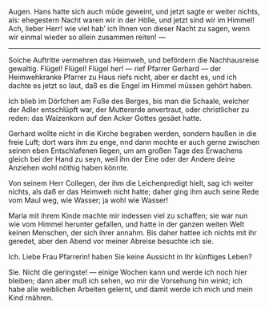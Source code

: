 <a name="118"></a>

Augen. Hans hatte sich auch müde geweint, und jetzt
sagte er weiter nichts, als: ehegestern Nacht waren wir in
der Hölle, und jetzt sind wir im Himmel! Ach, lieber Herr!
wie viel hab’ ich Ihnen von dieser Nacht zu sagen, wenn
wir einmal wieder so allein zusammen reiten! —

---

Solche Auftritte vermehren das Heimweh, und befördern
die Nachhausreise gewaltig. Flügel! Flügel! Flügel her! —
rief Pfarrer Gerhard — der Heimwehkranke Pfarrer zu
Haus riefs nicht, aber er dacht es, und ich dachte es jetzt
so laut, daß es die Engel im Himmel müssen gehört haben.

Ich blieb im Dörfchen am Fuße des Berges, bis man
die Schaale, welcher der Adler entschlüpft war, der Muttererde anvertraut, oder christlicher zu reden: das Waizenkorn 
auf den Acker Gottes gesäet hatte.

Gerhard wollte nicht in die Kirche begraben werden, sondern
haußen in die freie Luft; dort wars ihm zu enge, nnd dann
mochte er auch gerne zwischen seinen eben Entschlafenen liegen, 
um am großen Tage des Erwachens gleich bei der
Hand zu seyn, weil ihn der Eine oder der Andere deine
Anziehen wohl nöthig haben könnte.

Von seinem Herr Collegen, der ihm die Leichenpredigt
hielt, sag ich weiter nichts, als daß er das Heimweh nicht
hatte; daher ging ihm auch seine Rede vom Maul weg,
wie Wasser; ja wohl wie Wasser!

Maria mit ihrem Kinde machte mir indessen viel zu
schaffen; sie war nun wie vom Himmel herunter gefallen,
und hatte in der ganzen weiten Welt keinen Menschen, der
sich ihrer annahm. Bis daher hattee ich nichts mit ihr geredet, 
aber den Abend vor meiner Abreise besuchte ich sie.

Ich. Liebe Frau Pfarrerin! haben Sie keine Aussicht
in Ihr künftiges Leben?

Sie. Nicht die geringste! — einige Wochen kann und
werde ich noch hier bleiben; dann aber muß ich sehen, wo
mir die Vorsehung hin winkt; ich habe alle weiblichen Arbeiten 
gelernt, und damit werde ich mich und mein Kind
rnähren.

